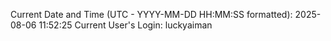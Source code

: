 Current Date and Time (UTC - YYYY-MM-DD HH:MM:SS formatted): 2025-08-06 11:52:25
Current User's Login: luckyaiman
